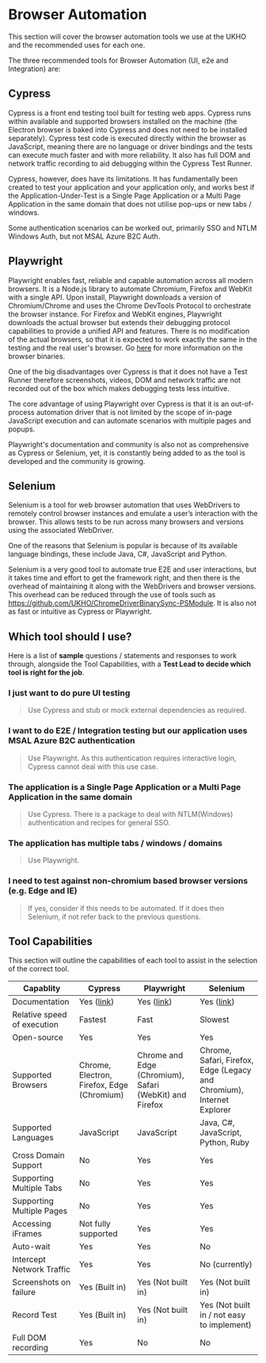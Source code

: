 # Browser Automation

This section will cover the browser automation tools we use at the UKHO and the recommended uses for each one.

The three recommended tools for Browser Automation (UI, e2e and Integration) are:

## Cypress

Cypress is a front end testing tool built for testing web apps. Cypress runs within available and supported browsers installed on the machine (the Electron browser is baked into Cypress and does not need to be installed separately). Cypress test code is executed directly within the browser as JavaScript, meaning there are no language or driver bindings and the tests can execute much faster and with more reliability. It also has full DOM and network traffic recording to aid debugging within the Cypress Test Runner.

Cypress, however, does have its limitations. It has fundamentally been created to test your application and your application only, and works best if the Application-Under-Test is a Single Page Application or a Multi Page Application in the same domain that does not utilise pop-ups or new tabs / windows.

Some authentication scenarios can be worked out, primarily SSO and NTLM Windows Auth, but not MSAL Azure B2C Auth.

## Playwright

Playwright enables fast, reliable and capable automation across all modern browsers. It is a Node.js library to automate Chromium, Firefox and WebKit with a single API. Upon install, Playwright downloads a version of Chromium/Chrome and uses the Chrome DevTools Protocol to orchestrate the browser instance. For Firefox and WebKit engines, Playwright downloads the actual browser but extends their debugging protocol capabilities to provide a unified API and features. There is no modification of the actual browsers, so that it is expected to work exactly the same in the testing and the real user's browser. Go [here](https://github.com/microsoft/playwright/blob/master/docs/installation.md) for more information on the browser binaries.

One of the big disadvantages over Cypress is that it does not have a Test Runner therefore screenshots, videos, DOM and network traffic are not recorded out of the box which makes debugging tests less intuitive.

The core advantage of using Playwright over Cypress is that it is an out-of-process automation driver that is not limited by the scope of in-page JavaScript execution and can automate scenarios with multiple pages and popups.

Playwright's documentation and community is also not as comprehensive as Cypress or Selenium, yet, it is constantly being added to as the tool is developed and the community is growing.

## Selenium

Selenium is a tool for web browser automation that uses WebDrivers to remotely control browser instances and emulate a user’s interaction with the browser. This allows tests to be run across many browsers and versions using the associated WebDriver.

One of the reasons that Selenium is popular is because of its available language bindings, these include Java, C#, JavaScript and Python.

Selenium is a very good tool to automate true E2E and user interactions, but it takes time and effort to get the framework right, and then there is the overhead of maintaining it along with the WebDrivers and browser versions. This overhead can be reduced through the use of tools such as <https://github.com/UKHO/ChromeDriverBinarySync-PSModule>.
It is also not as fast or intuitive as Cypress or Playwright.

## Which tool should I use?

Here is a list of **sample** questions / statements and responses to work through, alongside the Tool Capabilities, with a **Test Lead to decide which tool is right for the job**.

### I just want to do pure UI testing

> Use Cypress and stub or mock external dependencies as required.

### I want to do E2E / Integration testing but our application uses MSAL Azure B2C authentication

> Use Playwright. As this authentication requires interactive login, Cypress cannot deal with this use case.

### The application is a Single Page Application or a Multi Page Application in the same domain

> Use Cypress. There is a package to deal with NTLM(Windows) authentication and recipes for general SSO.

### The application has multiple tabs / windows / domains

> Use Playwright.

### I need to test against non-chromium based browser versions (e.g. Edge and IE)

> If yes, consider if this needs to be automated. If it does then
> Selenium, if not refer back to the previous questions.

## Tool Capabilities

This section will outline the capabilities of each tool to assist in the selection of the correct tool.

|Capablity|Cypress|Playwright|Selenium|
|--|--|--|--|
|Documentation| Yes ([link](https://docs.cypress.io/guides/overview/why-cypress.html#In-a-nutshell))| Yes ([link](https://playwright.dev/))| Yes ([link](https://www.selenium.dev/documentation/en/))|
|Relative speed of execution|Fastest|Fast|Slowest|
|Open-source|Yes|Yes|Yes|
|Supported Browsers|Chrome, Electron, Firefox, Edge (Chromium)|Chrome and Edge (Chromium), Safari (WebKit) and Firefox|Chrome, Safari, Firefox, Edge (Legacy and Chromium), Internet Explorer|
|Supported Languages|JavaScript|JavaScript|Java, C#, JavaScript, Python, Ruby|
|Cross Domain Support|No|Yes|Yes|
|Supporting Multiple Tabs|No|Yes|Yes|
|Supporting Multiple Pages |No|Yes|Yes|
|Accessing iFrames|Not fully supported|Yes|Yes|
|Auto-wait| Yes| Yes| No|
|Intercept Network Traffic|Yes|Yes|No (currently)|
|Screenshots on failure|Yes (Built in)| Yes (Not built in)|Yes (Not built in)|
|Record Test|Yes (Built in)|Yes (Not built in)|Yes (Not built in / not easy to implement)|
|Full DOM recording|Yes|No|No|

